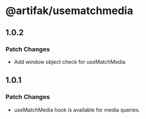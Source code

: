 # @artifak/usematchmedia

## 1.0.2

### Patch Changes

- Add window object check for useMatchMedia

## 1.0.1

### Patch Changes

- useMatchMedia hook is available for media queries.
